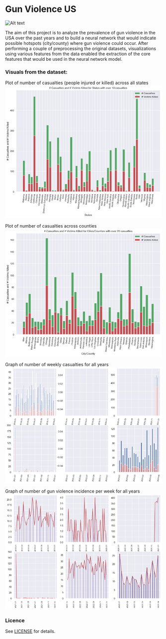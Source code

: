 # Gun Violence US
![Alt text](<Gun violence report_page-0001.jpg>)

The aim of this project is to analyze the prevalence of gun violence in the USA over the past years and to build a neural network that would indicate possible hotspots (city/county) where gun violence could occur. After performing a couple of preprocessing the original datasets, visualizations using various features from the data enabled the extraction of the core features that would be used in the neural network model.

### Visuals from the dataset:
Plot of number of casualties (people injured or killed) across all states
![Alt text](<visuals/casualty vs states.png>)

Plot of number of casualties across counties
![Alt text](<visuals/casualty vs county.png>)

Graph of number of weekly casualties for all years
![Alt text](<visuals/weekly casualty.png>)

Graph of number of gun violence incidence per week for all years
![Alt text](<visuals/weekly counts.png>)


### Licence
See [LICENSE](LICENSE) for details.
